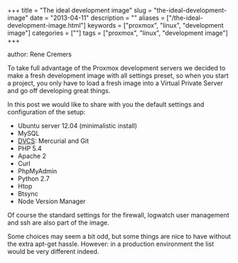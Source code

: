 +++
title = "The ideal development image"
slug = "the-ideal-development-image"
date = "2013-04-11"
description = ""
aliases = ["/the-ideal-development-image.html"]
keywords = ["proxmox", "linux", "development image"]
categories = [""]
tags = ["proxmox", "linux", "development image"]
+++

author: Rene Cremers


To take full advantage of the Proxmox development servers we decided to make a fresh development image with all
settings preset, so when you start a project, you only have to load a fresh image into a Virtual Private Server
and go off developing great things. 

In this post we would like to share with you the default settings and configuration of the setup:

- Ubuntu server 12.04 (minimalistic install)
- MySQL
- [DVCS](http://hginit.com): Mercurial and Git
- PHP 5.4
- Apache 2
- Curl
- PhpMyAdmin
- Python 2.7 
- Htop
- Btsync
- Node Version Manager

Of course the standard settings for the firewall, logwatch user management and ssh are also part of the image. 

Some choices may seem a bit odd, but some things are nice to have without the extra apt-get hassle. However: in a 
production environment the list would be very different indeed.
